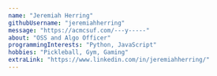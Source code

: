 ```yaml
---
name: "Jeremiah Herring"
githubUsername: "jeremiahherring"
message: "https://acmcsuf.com/---y-----"
about: "OSS and Algo Officer"
programmingInterests: "Python, JavaScript"
hobbies: "Pickleball, Gym, Gaming"
extraLink: "https://www.linkedin.com/in/jeremiahherring/"
---
```

